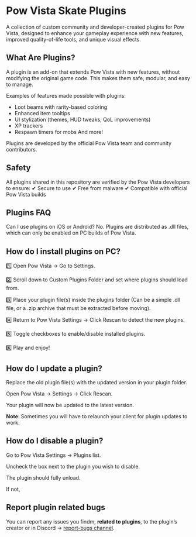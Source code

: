 # Pow Vista Skate Plugins
A collection of custom community and developer-created plugins for Pow Vista, designed to enhance your gameplay experience with new features, improved quality-of-life tools, and unique visual effects.

## What Are Plugins?
A plugin is an add-on that extends Pow Vista with new features, without modifying the original game code. This makes them safe, modular, and easy to manage.

Examples of features made possible with plugins:
- Loot beams with rarity-based coloring
- Enhanced item tooltips
- UI stylization (themes, HUD tweaks, QoL improvements)
- XP trackers
- Respawn timers for mobs
And more!

Plugins are developed by the official Pow Vista team and community contributors.

## Safety
All plugins shared in this repository are verified by the Pow Vista developers to ensure:
✔ Secure to use
✔ Free from malware
✔ Compatible with official Pow Vista builds

## Plugins FAQ
Can I use plugins on iOS or Android?
No. Plugins are distributed as .dll files, which can only be enabled on PC builds of Pow Vista.

## How do I install plugins on PC?
1️⃣ Open Pow Vista → Go to Settings.

2️⃣ Scroll down to Custom Plugins Folder and set where plugins should load from.

3️⃣ Place your plugin file(s) inside the plugins folder (Can be a simple .dll file, or a .zip archive that must be extracted before moving).

4️⃣ Return to Pow Vista Settings → Click Rescan to detect the new plugins.

5️⃣ Toggle checkboxes to enable/disable installed plugins.

6️⃣ Play and enjoy!

## How do I update a plugin?
Replace the old plugin file(s) with the updated version in your plugin folder.

Open Pow Vista → Settings → Click Rescan.

Your plugin will now be updated to the latest version.

**Note**: Sometimes you will have to relaunch your client for plugin updates to work.

## How do I disable a plugin?
Go to Pow Vista Settings → Plugins list.

Uncheck the box next to the plugin you wish to disable.

The plugin should fully unload.

If not, 

## Report plugin related bugs
You can report any issues you findm, **related to plugins**, to the plugin’s creator or in Discord -> [report-bugs channel](https://discord.com/channels/864582745531088946/954446596928598077).

